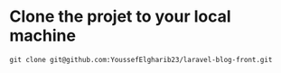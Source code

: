 # Clone the projet to your local machine

```
git clone git@github.com:YoussefElgharib23/laravel-blog-front.git
```
